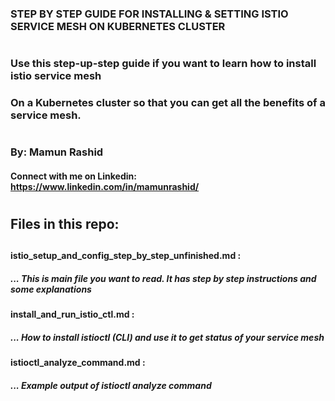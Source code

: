 
### STEP BY STEP GUIDE FOR INSTALLING & SETTING ISTIO SERVICE MESH ON KUBERNETES CLUSTER 
#

#

###    Use this step-up-step guide if you want to learn how to install istio service mesh 
###    On a Kubernetes cluster so that you can get all the benefits of a service mesh.
#


###    By: Mamun Rashid
####   Connect with me on Linkedin: https://www.linkedin.com/in/mamunrashid/
#

#


## Files in this repo:
##
#### istio_setup_and_config_step_by_step_unfinished.md :
#####  ... This is main file you want to read. It has step by step instructions and some explanations
#### install_and_run_istio_ctl.md : 
#####  ... How to install istioctl (CLI) and use it to get status of your service mesh
#### istioctl_analyze_command.md :  
#####  ... Example output of istioctl analyze command
#

#


